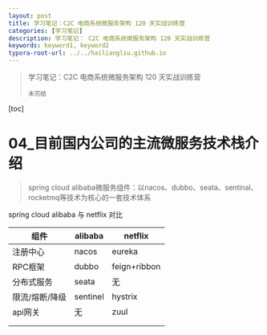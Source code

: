 ```yaml
---
layout: post
title: 学习笔记：C2C 电商系统微服务架构 120 天实战训练营
categories: [学习笔记]
description: 学习笔记： C2C 电商系统微服务架构 120 天实战训练营
keywords: keyword1, keyword2
typora-root-url: ../../hailiangliu.github.io
---
```


> 学习笔记：C2C 电商系统微服务架构 120 天实战训练营
>
> `未完结`

[toc]



# 04_目前国内公司的主流微服务技术栈介绍

> spring cloud alibaba微服务组件：以nacos、dubbo、seata、sentinal、rocketmq等技术为核心的一套技术体系

spring cloud alibaba 与 netflix 对比

| 组件           | alibaba  | netflix      |
| -------------- | -------- | ------------ |
| 注册中心       | nacos    | eureka       |
| RPC框架        | dubbo    | feign+ribbon |
| 分布式服务     | seata    | 无           |
| 限流/熔断/降级 | sentinel | hystrix      |
| api网关        | 无       | zuul         |
|                |          |              |
|                |          |              |



